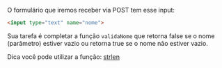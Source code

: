 O formulário que iremos receber via POST tem esse input:

```html
<input type="text" name="nome">
```

Sua tarefa é completar a função `validaNome` que retorna false se o nome (parâmetro) estiver vazio ou retorna true se o nome não estiver vazio.

Dica você pode utilizar a função: [strlen](http://php.net/manual/en/function.strlen.php)